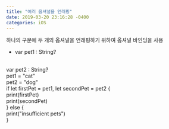 ```yaml
---
title: "여러 옵셔널을 언래핑"
date: 2019-03-20 23:16:28 -0400
categories: iOS
---
```

하나의 구문에 두 개의 옵셔널을 언래핑하기 위하여 옵셔널 바인딩을 사용
- var pet1 : String?
<br>
var pet2 : String?
<br>
pet1 = "cat"
<br>
pet2 = "dog"
<br>
if let firstPet = pet1, let secondPet = pet2 {
<br>
print(firstPet)
<br>
print(secondPet)
<br>
} else {
<br> 
print("insufficient pets")
<br>
 }





